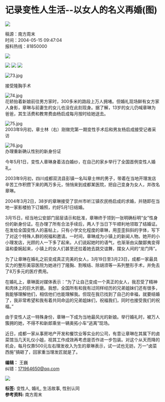 # 记录变性人生活--以女人的名义再婚(图)

![](http://news.cnnb.com.cn/packages/2015/images/1_2.jpg)

稿源：南方周末  
时间：2004-05-15 09:47:04  
报料热线：81850000

![](http://news.cnnb.com.cn/packages/2015/images/erweima.png)

![](http://news.cnnb.com.cn/packages/2015/images/1_14.jpg) 
![](http://news.cnnb.com.cn/packages/2015/images/1_15.jpg) 
![](http://news.cnnb.com.cn/packages/2015/images/1_16.png)

![73.jpg](http://www.cnnb.com.cn/big5/node2/node48/node2379/images/00259213.jpg)

接受隆胸手术

![74.jpg](http://www.cnnb.com.cn//big5/node2/node48/node2379/images/00259214.jpg)  
花轿抬着新娘前往男方家时，300多米的路段上万人拥堵。但婚礼现场鲜有女方家人身影，章琳与前妻生的女儿也没在此刻现身。据了解，13岁的女儿仍喊章琳为爸爸，其生活费和教育费由杨启成每月按时给她送去。

![75.jpg](http://www.cnnb.com.cn//big5/node2/node48/node2379/images/00259215.jpg)  
2003年9月初，章士林（右）刚做完第一期变性手术后和男友杨启成接受记者采访

![76.jpg](http://www.cnnb.com.cn//big5/node2/node48/node2379/images/00259216.png)  
办理重新确认性别的新身份证

今年5月1日，变性人章琳身着洁白婚纱，在自己的家乡举行了全国首例变性人婚礼。

2003年9月初，四川成都双流县彭镇一名叫章士林的男子，带着在当地开理发店辛苦工作积攒下来的两万多元，悄悄来到成都某医院，把自己变身为女人，并改名章琳。

2004年3月2日，38岁的章琳接受了崇州市听江镇农民杨启成的求婚，并随即在当地一家影楼拍下订婚照，约好5月1日结婚。

3月15日，经当地公安部门层层请示和批准，章琳终于领到一张明确标明“女”性身份的新身份证。在办理了所有合法手续后，两人于当日下午顺利地领取了结婚证。在发给全国变性人的喜帖上，只有小学文化程度的章琳，用歪歪斜斜的字体，写下了对这个特殊人群的祝福和邀请。一时间，章琳成为小镇上的新闻人物。她开的小小理发店，光顾的人一下多了起来。人们说起她时的语气，也渐渐由尖酸鄙夷变得温和委婉起来，小镇上的女人们甚至还拉着她去跳交谊舞，摆女人间的“龙门阵”。

为了让章琳在婚礼之前变成真正完美的女人，3月19日至3月23日，成都一家最具实力的整形美容医院为她进行了隆胸、割喉结、除胡须等一系列整形手术，并免去了8万多元的医疗费用。

在婚礼上，章琳面对媒体表示：“为了让自己变成一个真正的女人，我忍受了精神和肉体上的巨大折磨。我想，全国所有和我有过同样经历的兄弟姐妹们还有很多，我能够理解他们，相信他们也能理解我。但现在我已找到了自己的幸福，就要结婚了，我非常希望和我有着共同命运的兄弟姐妹们，祝福我们，同时也接受我们的祝福。”

由于变性人这一特殊身份，章琳一下成为当地最风光的新娘。举行婚礼时，被万人簇拥的她，不得不和新郎乘坐一辆奥拓小车“逃离”现场。

近日，成都一家从事房地产开发和餐饮业等实业的公司，有意让章琳在其属下的卤菜馆当几天礼仪小姐，视其工作成效再考虑是否作进一步包装。对这个从天而降的机会，每月仅靠500元左右理发收入为生的章琳表示，试一试也无妨，万一“卤菜西施”搞砸了，回家重当理发匠就是了。

**编辑：** 王巍  
纠错：[171964650@qq.com](mailto:171964650@qq.com)  

![](http://www.cnnb.com.cn/pic/0/04/21/41/4214177_806742.jpg)  

**标签:** 变性人, 婚礼, 生活故事, 性别认同  
**参考资料:** 南方周末